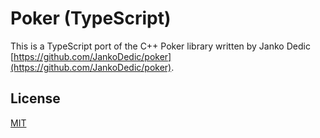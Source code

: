 # Poker (TypeScript)
This is a TypeScript port of the C++ Poker library written by Janko Dedic [https://github.com/JankoDedic/poker](https://github.com/JankoDedic/poker).

## License
[MIT](LICENSE)
